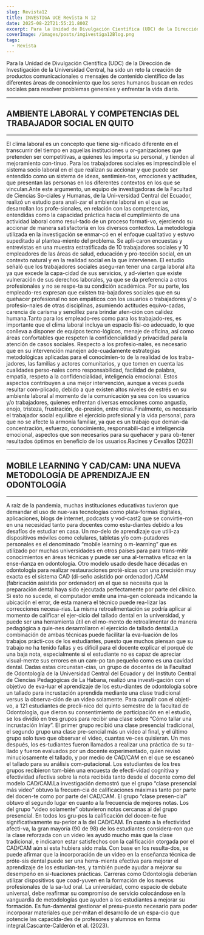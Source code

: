 ```yaml
---
slug: Revista12
title: INVESTIGA UCE Revista N 12
date: 2025-08-22T21:55:21.800Z
excerpt: Para la Unidad de Divulgación Científica (UDC) de la Dirección de Investigación de la Universidad Central, ha sido un reto la creación de productos comunicacionales.
coverImage: /images/posts/imgivestiga12Blog.png
tags:
  - Revista
---
```


<script>
  import FloatingImage from "$lib/components/atoms/FloatingImage.svelte";
</script>

Para la Unidad de Divulgación Científica (UDC) de la Dirección de Investigación de la Universidad Central, ha sido un reto la creación de productos comunicacionales o mensajes de contenido científico de las diferentes áreas de conocimiento que los seres humanos buscan en redes sociales para resolver problemas generales y enfrentar la vida diaria. 

---
## AMBIENTE LABORAL Y COMPETENCIAS DEL TRABAJADOR SOCIAL EN QUITO
---
<FloatingImage 
  src="/images/posts/imgInvestiga12Blog01.png" alt="UCE" 
  style="display:block; margin-inline:auto; max-width: 720px"
  fit="cover"
  amplitude={8}
  duration={1000}
  hoverScale={1.03}
  shadow="0 0 0 20px var(--color--primary),
          0 200px 40px color-mix(in oklab, var(--color--primary) 90%, transparent)"
/>

El clima laboral es un concepto que tiene sig-nificado diferente en el transcurrir del tiempo en aquellas instituciones u or-ganizaciones que pretenden ser competitivas, a quienes les importa su personal, y tienden al mejoramiento con-tinuo. Para los trabajadores sociales es imprescindible el sistema socio laboral en el que realizan su accionar y que puede ser entendido como un sistema de ideas, sentimien-tos, emociones y actitudes, que presentan las personas en los diferentes contextos en los que se vinculan.Ante este argumento, un equipo de investigadoras de la Facultad de Ciencias So-ciales y Humanas, de la Uni-versidad Central del Ecuador, realizó un estudio para anali-zar el ambiente laboral en el que se desarrollan los profe-sionales, en relación con las competencias, entendidas como la capacidad práctica hacia el cumplimiento de una actividad laboral como resul-tado de un proceso formati-vo, ejerciendo su accionar de manera satisfactoria en los diversos contextos. La metodología utilizada en la investigación se enmar-có en el enfoque cualitativo y estuvo supeditado al plantea-miento del problema.  Se apli-caron encuestas y entrevistas en una muestra estratificada de 10 trabajadores sociales y 10 empleadores de las áreas de salud, educación y pro-tección social, en un contexto natural y en la realidad social en la que intervienen.  El estudio señaló que los trabajadores sociales asegu-ran tener una carga laboral alta ya que excede la capa-cidad de sus servicios, y ad-vierten que existe vulneración de sus derechos laborales, ya que se da preferencia a otros profesionales y no se respe-ta su condición académica. Por su parte, los empleado-res expresan que existen tra-bajadores sociales que en su quehacer profesional no son empáticos con los usuarios o trabajadores y/ o profesio-nales de otras disciplinas, asumiendo actitudes equivo-cadas, carencia de carisma y sencillez para brindar aten-ción con calidez humana.Tanto para los empleado-res como para los trabajado-res, es importante que el clima laboral incluya un espacio físi-co adecuado, lo que conlleva a disponer de equipos tecno-lógicos, menaje de oficina, así como áreas confortables que respeten la confidencialidad y privacidad para la atención de casos sociales. Respecto a los profesio-nales, es necesario que en su intervención manejen ade-cuadamente estrategias metodológicas aplicadas para el conocimien-to de la realidad de los traba-jadores, las familias y actores comunitarios, y que tomen en cuenta las cualidades perso-nales como responsabilidad, facilidad de palabra, empatía, respeto a la confidencialidad, inteligencia emocional. Estos aspectos contribuyen a una mejor intervención, aunque a veces pueda resultar com-plicado, debido a que existen altos niveles de estrés en su ambiente laboral al momento de la comunicación ya sea con los usuarios y/o trabajadores, quienes enfrentan diversas emociones como angustia, enojo, tristeza, frustración, de-presión, entre otras.Finalmente, es necesario el trabajador social equilibre el ejercicio profesional y la vida personal, para que no se afecte la armonía familiar, ya que es un trabajo que deman-da concentración, esfuerzo, conocimiento, responsabili-dad e inteligencia emocional, aspectos que son necesarios para su quehacer y para ob-tener resultados óptimos en beneficio de los usuarios.Racines y Cevallos (2023)

---
## MOBILE LEARNING Y CAD/CAM: UNA NUEVA METODOLOGÍA DE APRENDIZAJE EN ODONTOLOGÍA
---
<FloatingImage 
  src="/images/posts/imgInvestiga12Blog02.png" alt="UCE" 
  style="display:block; margin-inline:auto; max-width: 720px"
  fit="cover"
  amplitude={8}
  duration={1000}
  hoverScale={1.03}
  shadow="0 0 0 20px var(--color--primary),
          0 200px 40px color-mix(in oklab, var(--color--primary) 90%, transparent)"
/>

A raíz de la pandemia, muchas instituciones educativas tuvieron que demandar el uso de nue-vas tecnologías como plata-formas digitales, aplicaciones, blogs de internet, podcasts y vod-cast2 que se convirtie-ron en una necesidad tanto para docentes como estu-diantes debido a los desafíos de estudiar en casa. Un mo-delo de aprendizaje que utili-za dispositivos móviles como celulares, tabletas y/o com-putadores personales es el denominado “mobile learning o m-learning” que es utilizado por muchas universidades en otros países para para trans-mitir conocimientos en áreas técnicas y puede ser una al-ternativa eficaz en la ense-ñanza en odontología. Otro modelo usado desde hace décadas en odontología para realizar restauraciones proté-sicas con una precisión muy exacta es el sistema CAD (di-seño asistido por ordenador) /CAM (fabricación asistida por ordenador) en el que se necesita que la preparación dental haya sido ejecutada perfectamente por parte del clínico. Si esto no sucede, el computador emite una ima-gen coloreada indicando la ubicación el error, de esta manera el técnico puede rea-lizar las correcciones necesa-rias. La misma retroalimentación se podría aplicar al momento de calificar el ejer-cicio del tallado dental en la universidad, y puede ser una herramienta útil en el mo-mento de retroalimentar de manera pedagógica a quie-nes desarrollaron el ejercicio de tallado dental.La combinación de ambas técnicas puede facilitar la eva-luación de los trabajos prácti-cos de los estudiantes, puesto que muchos piensan que su trabajo no ha tenido fallas y es difícil para el docente explicar el porqué de una baja nota, especialmente si el estudiante no es capaz de apreciar visual-mente sus errores en un cam-po tan pequeño como es una cavidad dental. Dadas estas circunstan-cias, un grupo de docentes de la Facultad de Odontología de la Universidad Central del Ecuador y del Instituto Central de Ciencias Pedagógicas de La Habana, realizó una investi-gación con el objetivo de eva-luar el aprendizaje de los estu-diantes  de odontología  sobre un tallado para incrustación aprendida mediante una clase tradicional versus la observa-ción de un video solamente. Para cumplir con el objeti-vo, a 121 estudiantes de preclí-nico del quinto semestre de la facultad de Odontología, que dieron su consentimiento de participación en el estudio, se los dividió en tres grupos para recibir una clase sobre “Cómo tallar  una  incrustación Inlay”. El primer grupo recibió una clase presencial tradicional, el segundo grupo una clase pre-sencial más un video al final, y el último grupo solo tuvo que observar el video, cuantas ve-ces quisieran.  Un mes después, los es-tudiantes fueron llamados a realizar una práctica de su ta-llado y fueron evaluados por un docente experimentado, quien revisó minuciosamente el tallado, y por medio de CAD/CAM en el que se escaneó el tallado para su análisis com-putacional. Los estudiantes de los tres grupos recibieron tam-bién una encuesta de efecti-vidad cognitiva y efectividad afectiva sobre la nota recibida tanto desde el docente como del modelo CAD/CAM.La investigación demostró que el grupo “clase presencial más video” obtuvo la frecuen-cia de calificaciones máximas tanto por parte del docen-te como por parte del CAD/CAM.  El grupo “clase presen-cial” obtuvo el segundo lugar en cuanto a la frecuencia de mejores notas. Los del grupo “video solamente” obtuvieron notas cercanas al del grupo presencial. En todos los gru-pos la calificación del docen-te fue significativamente su-perior a la del CAD/CAM. En cuanto a la efectividad afecti-va, la gran mayoría (90 de 98) de los estudiantes considera-ron que la clase reforzada con un video les ayudó mucho más que la clase tradicional, e indicaron estar satisfechos con la calificación otorgada por el CAD/CAM aún si esta hubiera sido mala.  Con base en los resulta-dos, se puede afirmar que la incorporación de un video en la enseñanza técnica de próte-sis dental puede ser una herra-mienta efectiva para mejorar el aprendizaje de los estudian-tes, y también puede ayudar a mejorar su desempeño en si-tuaciones prácticas. Carreras como Odontología deberían utilizar dispositivos que coad-yuven en la formación de los nuevos profesionales de la sa-lud oral. La universidad, como espacio de debate universal, debe reafirmar su compromiso de servicio colocándose en la vanguardia de metodologías que ayuden a los estudiantes a mejorar su formación. Es fun-damental gestionar el presu-puesto necesario para poder incorporar materiales que per-mitan el desarrollo de un espa-cio que potencie las capacida-des de profesores y alumnos en forma integral.Cascante-Calderón et al. (2023).

